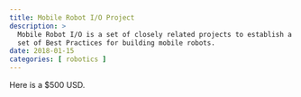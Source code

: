 ```yaml
---
title: Mobile Robot I/O Project
description: >
  Mobile Robot I/O is a set of closely related projects to establish a
  set of Best Practices for building mobile robots.
date: 2018-01-15
categories: [ robotics ]
---
```


Here is a 
  $500 USD. 


